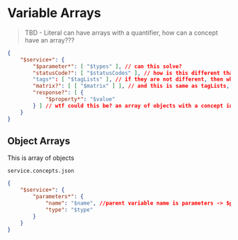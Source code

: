 # Variable Arrays

> TBD - Literal can have arrays with a quantifier, how can a concept have an array???

```json
{
    "$service+": {
        "$parameter*": [ "$types" ], // can this solve?
        "statusCode?": [ "$statusCodes" ], // how is this different than "statusCode*": "$statusCodes"?
        "tags*": [ "$tagLists" ], // if they are not different, then what does this mean, a double array?
        "matrix?": [ [ "$matrix" ] ], // and this is same as tagLists, so this can go on forever...?
        "response?": [ { 
            "$property*": "$value"
        } ] // wtf could this be? an array of objects with a concept in it?
    }
}
```

## Object Arrays

This is array of objects

`service.concepts.json`

```json
{
    "$service+": {
        "parameters*": {
            "name": "$name", //parent variable name is parameters -> $parameters.name
            "type": "$type"
        }
    }
}
```
